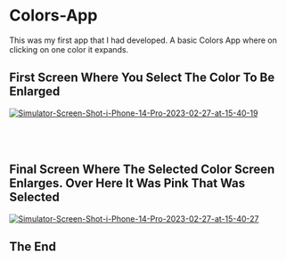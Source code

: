# Colors-App
This was my first app that I had developed. 
A basic Colors App where on clicking on one color it expands.

<html>
<body>

<h2> First Screen Where You Select The Color To Be Enlarged </h2>
   <a href="https://ibb.co/NCHmvkM"><img src="https://i.ibb.co/MS3Gvjm/Simulator-Screen-Shot-i-Phone-14-Pro-2023-02-27-at-15-40-19.png" alt="Simulator-Screen-Shot-i-Phone-14-Pro-2023-02-27-at-15-40-19" border="0">  </a>
   
   <br> 
    <br> 
     <br> 
      <br> 
   
   <h2> Final Screen Where The Selected Color Screen Enlarges. Over Here It Was Pink That Was Selected </h2>
   
<a href="https://ibb.co/HHXKL3V"><img src="https://i.ibb.co/0GQnpvc/Simulator-Screen-Shot-i-Phone-14-Pro-2023-02-27-at-15-40-27.png" alt="Simulator-Screen-Shot-i-Phone-14-Pro-2023-02-27-at-15-40-27" border="0"></a>

<h2> The End </h2> 

</body>
</html>
